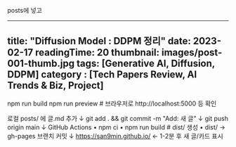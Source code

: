 posts에 넣고


---
title: "Diffusion Model : DDPM 정리"
date: 2023-02-17
readingTime: 20 
thumbnail: images/post-001-thumb.jpg
tags: [Generative AI, Diffusion, DDPM]
category : [Tech Papers Review, AI Trends & Biz, Project]
---


npm run build
npm run preview   # 브라우저로 http://localhost:5000 등 확인

로컬 posts/ 에 글.md 추가
        ↓
git add .  &&  git commit -m "Add: 새 글"
        ↓
git push origin main
        ↓
GitHub Actions
   • npm ci
   • npm run build       # dist/ 생성
   • dist/ → gh-pages 브랜치 커밋
        ↓
https://san9min.github.io/   ← 1-2분 후 새 글/카드 표시
